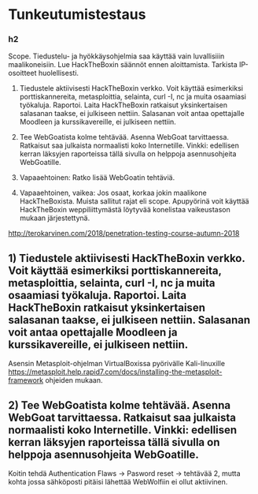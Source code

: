 # Tunkeutumistestaus

### h2
Scope. Tiedustelu- ja hyökkäysohjelmia saa käyttää vain luvallisiiin maalikoneisiin. Lue HackTheBoxin säännöt ennen aloittamista. Tarkista IP-osoitteet huolellisesti.

1) Tiedustele aktiivisesti HackTheBoxin verkko. Voit käyttää esimerkiksi porttiskannereita, metasploittia, selainta, curl -I, nc ja muita osaamiasi työkaluja. Raportoi. Laita HackTheBoxin ratkaisut yksinkertaisen salasanan taakse, ei julkiseen nettiin. Salasanan voit antaa opettajalle Moodleen ja kurssikavereille, ei julkiseen nettiin.

2) Tee WebGoatista kolme tehtävää. Asenna WebGoat tarvittaessa. Ratkaisut saa julkaista normaalisti koko Internetille. Vinkki: edellisen kerran läksyjen raporteissa tällä sivulla on helppoja asennusohjeita WebGoatille.

3) Vapaaehtoinen: Ratko lisää WebGoatin tehtäviä.

4) Vapaaehtoinen, vaikea: Jos osaat, korkaa jokin maalikone HackTheBoxista. Muista sallitut rajat eli scope. Apupyörinä voit käyttää HackTheBoxin weppiliittymästä löytyvää konelistaa vaikeustason mukaan järjestettynä.

http://terokarvinen.com/2018/penetration-testing-course-autumn-2018

## 1) Tiedustele aktiivisesti HackTheBoxin verkko. Voit käyttää esimerkiksi porttiskannereita, metasploittia, selainta, curl -I, nc ja muita osaamiasi työkaluja. Raportoi. Laita HackTheBoxin ratkaisut yksinkertaisen salasanan taakse, ei julkiseen nettiin. Salasanan voit antaa opettajalle Moodleen ja kurssikavereille, ei julkiseen nettiin.

Asensin Metasploit-ohjelman VirtualBoxissa pyörivälle Kali-linuxille https://metasploit.help.rapid7.com/docs/installing-the-metasploit-framework ohjeiden mukaan.



## 2) Tee WebGoatista kolme tehtävää. Asenna WebGoat tarvittaessa. Ratkaisut saa julkaista normaalisti koko Internetille. Vinkki: edellisen kerran läksyjen raporteissa tällä sivulla on helppoja asennusohjeita WebGoatille.

Koitin tehdä Authentication Flaws -> Pasword reset -> tehtävää 2, mutta kohta jossa sähköposti pitäisi lähettää WebWolfiin ei ollut aktiivinen.

